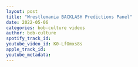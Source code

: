 ```yaml
---
layout: post
title: "Wrestlemania BACKLASH Predictions Panel"
date: 2022-05-06
categories: bob-culture videos
author: bob-culture
spotify_track_id: 
youtube_video_id: K0-LfOmxs8s
apple_track_id: 
youtube_metadata: 
---
```

